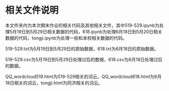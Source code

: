 # 相关文件说明

本文件夹内为本次期末作业的相关代码及其他相关文件，其中519-529.ipynb为处理5月19日到5月29日相关数据的代码，618.ipynb为处理6月18日到5月20日相关数据的代码，tongji.ipynb为处理一些和本校相关数据的代码。


519-529.txt为5月19日到5月29日的原始数据，618.txt为6月18日的原始数据。

519-529.csv为5月19日到5月29日处理过后的数据，618.csv为6月18日处理过后的数据。

QQ_wordcloud519.html为519-529相关的词云，QQ_wordcloud618.html为6月18日相关的词云，tongji.html为同济相关的词云。
